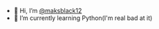 - 👋 Hi, I’m [@maksblack12](https://github.com/maksblack12)
- 🌱 I’m currently learning Python(I'm real bad at it)
